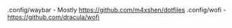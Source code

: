 .config/waybar - Mostly https://github.com/m4xshen/dotfiles
.config/wofi - https://github.com/dracula/wofi

